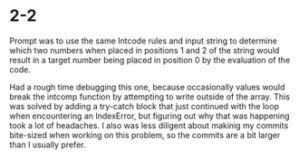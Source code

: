 # 2-2

Prompt was to use the same Intcode rules and input string to determine which two numbers when placed in positions 1 and 2 of the string would result in a target number being placed in position 0 by the evaluation of the code.

Had a rough time debugging this one, because occasionally values would break the intcomp function by attempting to write outside of the array. This was solved by adding a try-catch block that just continued with the loop when encountering an IndexError, but figuring out why that was happening took a lot of headaches. I also was less diligent about makinig my commits bite-sized when working on this problem, so the commits are a bit larger than I usually prefer.
